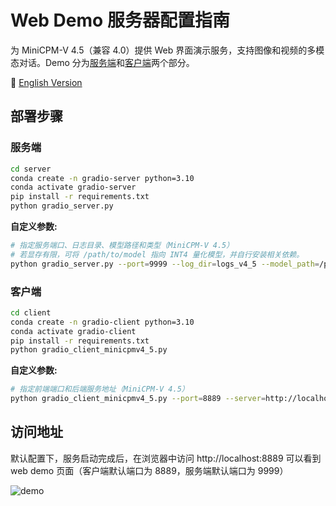 # Web Demo 服务器配置指南

为 MiniCPM-V 4.5（兼容 4.0）提供 Web 界面演示服务，支持图像和视频的多模态对话。Demo 分为[服务端](./server/)和[客户端](./client/)两个部分。

📖 [English Version](./README.md)

## 部署步骤

### 服务端

```bash
cd server
conda create -n gradio-server python=3.10
conda activate gradio-server
pip install -r requirements.txt
python gradio_server.py
```

**自定义参数:**

```bash
# 指定服务端口、日志目录、模型路径和类型（MiniCPM-V 4.5）
# 若显存有限，可将 /path/to/model 指向 INT4 量化模型，并自行安装相关依赖。
python gradio_server.py --port=9999 --log_dir=logs_v4_5 --model_path=/path/to/model --model_type=minicpmv4_5
```

### 客户端

```bash
cd client
conda create -n gradio-client python=3.10
conda activate gradio-client
pip install -r requirements.txt
python gradio_client_minicpmv4_5.py
```

**自定义参数:**

```bash
# 指定前端端口和后端服务地址（MiniCPM-V 4.5）
python gradio_client_minicpmv4_5.py --port=8889 --server=http://localhost:9999/api
```

## 访问地址

默认配置下，服务启动完成后，在浏览器中访问 http://localhost:8889 可以看到 web demo 页面（客户端默认端口为 8889，服务端默认端口为 9999）

![demo](./assets/demo.png)
